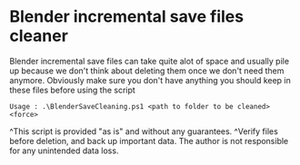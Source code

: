 # Blender incremental save files cleaner

Blender incremental save files can take quite alot of space and usually pile up because we don't think about deleting them once we don't need them anymore.
Obviously make sure you don't have anything you should keep in these files before using the script

`Usage : .\BlenderSaveCleaning.ps1 <path to folder to be cleaned> <force>`

^This script is provided "as is" and without any guarantees.
^Verify files before deletion, and back up important data. The author is not responsible for any unintended data loss.